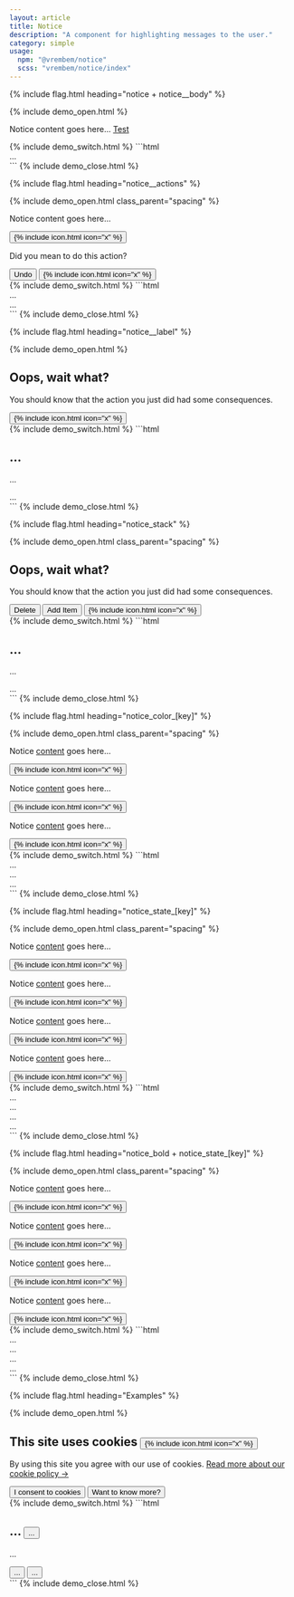 ```yaml
---
layout: article
title: Notice
description: "A component for highlighting messages to the user."
category: simple
usage:
  npm: "@vrembem/notice"
  scss: "vrembem/notice/index"
---
```


{% include flag.html heading="notice + notice__body" %}

{% include demo_open.html %}
<div class="notice">
  <div class="notice__body">
    <p>Notice content goes here... <a href="#">Test</a></p>
  </div>
</div>
{% include demo_switch.html %}
```html
<div class="notice">
  <div class="notice__body">
    ...
  </div>
</div>
```
{% include demo_close.html %}

{% include flag.html heading="notice__actions" %}

{% include demo_open.html class_parent="spacing" %}
<div class="notice" data-dismissible>
  <div class="notice__body">
    <p>Notice content goes here...</p>
  </div>
  <div class="notice__actions">
    <button class="notice__dismiss icon-action" data-dismiss>
      {% include icon.html icon="x" %}
    </button>
  </div>
</div>

<div class="notice" data-dismissible>
  <div class="notice__body">
    <p>Did you mean to do this action?</p>
  </div>
  <div class="notice__actions">
    <button class="button button_size_sm">
      Undo
    </button>
    <button class="button button_size_sm button_icon" data-dismiss>
      {% include icon.html icon="x" %}
    </button>
  </div>
</div>
{% include demo_switch.html %}
```html
<div class="notice">
  <div class="notice__body">
    ...
  </div>
  <div class="notice__actions">
    ...
  </div>
</div>
```
{% include demo_close.html %}

{% include flag.html heading="notice__label" %}

{% include demo_open.html %}
<div class="notice flex_align_start" data-dismissible>
  <div class="notice__body">
    <h2 class="notice__label">Oops, wait what?</h2>
    <p>You should know that the action you just did had some consequences.</p>
  </div>
  <div class="notice__actions">
    <button class="icon-action" data-dismiss>
      {% include icon.html icon="x" %}
    </button>
  </div>
</div>
{% include demo_switch.html %}
```html
<div class="notice flex_align_start">
  <div class="notice__body">
    <h2 class="notice__label">...</h2>
    <p>...</p>
  </div>
  <div class="notice__actions">
    ...
  </div>
</div>
```
{% include demo_close.html %}

{% include flag.html heading="notice_stack" %}

{% include demo_open.html class_parent="spacing" %}
<div class="notice notice_stack" data-dismissible>
  <div class="notice__body spacing_sm">
    <h2 class="notice__label">Oops, wait what?</h2>
    <p>You should know that the action you just did had some consequences.</p>
  </div>
  <div class="notice__actions">
    <button class="button">
      Delete
    </button>
    <button class="button">
      Add Item
    </button>
    <button class="button button_color_subtle button_icon" data-dismiss>
      {% include icon.html icon="x" %}
    </button>
  </div>
</div>
{% include demo_switch.html %}
```html
<div class="notice notice_stack" data-dismissible>
  <div class="notice__body spacing_sm">
    <h2 class="notice__label">...</h2>
    <p>...</p>
  </div>
  <div class="notice__actions">
    ...
  </div>
</div>
```
{% include demo_close.html %}

{% include flag.html heading="notice_color_[key]" %}

{% include demo_open.html class_parent="spacing" %}
<div class="notice notice_color_primary" data-dismissible>
  <div class="notice__body">
    <p>Notice <a href="#">content</a> goes here...</p>
  </div>
  <div class="notice__actions">
    <button class="icon-action" data-dismiss>
      {% include icon.html icon="x" %}
    </button>
  </div>
</div>

<div class="notice notice_color_secondary" data-dismissible>
  <div class="notice__body">
    <p>Notice <a href="#">content</a> goes here...</p>
  </div>
  <div class="notice__actions">
    <button class="icon-action" data-dismiss>
      {% include icon.html icon="x" %}
    </button>
  </div>
</div>

<div class="notice notice_color_dark" data-dismissible>
  <div class="notice__body">
    <p>Notice <a href="#">content</a> goes here...</p>
  </div>
  <div class="notice__actions">
    <button class="icon-action" data-dismiss>
      {% include icon.html icon="x" %}
    </button>
  </div>
</div>
{% include demo_switch.html %}
```html
<div class="notice notice_state_primary">...</div>
<div class="notice notice_state_secondary">...</div>
<div class="notice notice_state_dark">...</div>
```
{% include demo_close.html %}

{% include flag.html heading="notice_state_[key]" %}

{% include demo_open.html class_parent="spacing" %}
<div class="notice notice_state_info" data-dismissible>
  <div class="notice__body">
    <p>Notice <a href="#">content</a> goes here...</p>
  </div>
  <div class="notice__actions">
    <button class="flex" data-dismiss>
      {% include icon.html icon="x" %}
    </button>
  </div>
</div>

<div class="notice notice_state_success" data-dismissible>
  <div class="notice__body">
    <p>Notice <a href="#">content</a> goes here...</p>
  </div>
  <div class="notice__actions">
    <button class="flex" data-dismiss>
      {% include icon.html icon="x" %}
    </button>
  </div>
</div>

<div class="notice notice_state_caution" data-dismissible>
  <div class="notice__body">
    <p>Notice <a href="#">content</a> goes here...</p>
  </div>
  <div class="notice__actions">
    <button class="flex" data-dismiss>
      {% include icon.html icon="x" %}
    </button>
  </div>
</div>

<div class="notice notice_state_danger" data-dismissible>
  <div class="notice__body">
    <p>Notice <a href="#">content</a> goes here...</p>
  </div>
  <div class="notice__actions">
    <button class="flex" data-dismiss>
      {% include icon.html icon="x" %}
    </button>
  </div>
</div>
{% include demo_switch.html %}
```html
<div class="notice notice_state_info">...</div>
<div class="notice notice_state_success">...</div>
<div class="notice notice_state_caution">...</div>
<div class="notice notice_state_danger">...</div>
```
{% include demo_close.html %}

{% include flag.html heading="notice_bold + notice_state_[key]" %}

{% include demo_open.html class_parent="spacing" %}
<div class="notice notice_state_info notice_bold" data-dismissible>
  <div class="notice__body">
    <p>Notice <a href="#">content</a> goes here...</p>
  </div>
  <div class="notice__actions">
    <button class="flex" data-dismiss>
      {% include icon.html icon="x" %}
    </button>
  </div>
</div>

<div class="notice notice_state_success notice_bold" data-dismissible>
  <div class="notice__body">
    <p>Notice <a href="#">content</a> goes here...</p>
  </div>
  <div class="notice__actions">
    <button class="flex" data-dismiss>
      {% include icon.html icon="x" %}
    </button>
  </div>
</div>

<div class="notice notice_state_caution notice_bold" data-dismissible>
  <div class="notice__body">
    <p>Notice <a href="#">content</a> goes here...</p>
  </div>
  <div class="notice__actions">
    <button class="flex" data-dismiss>
      {% include icon.html icon="x" %}
    </button>
  </div>
</div>

<div class="notice notice_state_danger notice_bold" data-dismissible>
  <div class="notice__body">
    <p>Notice <a href="#">content</a> goes here...</p>
  </div>
  <div class="notice__actions">
    <button class="flex" data-dismiss>
      {% include icon.html icon="x" %}
    </button>
  </div>
</div>
{% include demo_switch.html %}
```html
<div class="notice notice_bold notice_state_info">...</div>
<div class="notice notice_bold notice_state_success">...</div>
<div class="notice notice_bold notice_state_caution">...</div>
<div class="notice notice_bold notice_state_danger">...</div>
```
{% include demo_close.html %}

{% include flag.html heading="Examples" %}

{% include demo_open.html %}
<div class="notice notice_stack notice_color_dark elevate_16dp" data-dismissible>
  <div class="notice__body margin_bottom_lg spacing_sm">
    <h2 class="notice__label flex">
      <span class="flex_grow_1">This site uses cookies</span>
      <button class="icon-action icon-action_invert icon-action_color_subtle" data-dismiss>
        {% include icon.html icon="x" %}
      </button>
    </h2>
    <p>By using this site you agree with our use of cookies. <a class="link" href="#">Read more about our cookie policy &rarr;</a></p>
  </div>
  <div class="notice__body">
    <div class="button-group button-group_full button-group_wrap">
      <button class="button button_invert">
        I consent to cookies
      </button>
      <button class="button button_invert">
        Want to know more?
      </button>
    </div>
  </div>
</div>
{% include demo_switch.html %}
```html
<div class="notice notice_stack notice_color_dark elevate_16dp" data-dismissible>
  <div class="notice__body margin_bottom_lg spacing_sm">
    <h2 class="notice__label flex">
      <span class="flex_grow_1">...</span>
      <button class="icon-action icon-action_invert icon-action_color_subtle" data-dismiss>
        ...
      </button>
    </h2>
    <p>...</p>
  </div>
  <div class="notice__body">
    <div class="button-group button-group_full button-group_wrap">
      <button class="button button_invert">
        ...
      </button>
      <button class="button button_invert">
        ...
      </button>
    </div>
  </div>
</div>
```
{% include demo_close.html %}

